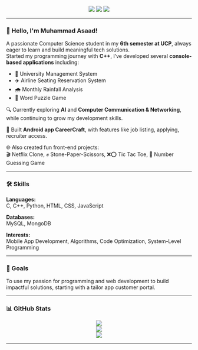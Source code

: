 <p align="center">
  <a href="https://www.linkedin.com/in/your-link"><img src="https://img.shields.io/badge/LinkedIn-%230077B5.svg?style=for-the-badge&logo=linkedin&logoColor=white&labelColor=blue" /></a>
  <a href="https://www.facebook.com/your-profile"><img src="https://img.shields.io/badge/Facebook-%231877F2.svg?style=for-the-badge&logo=facebook&logoColor=white&labelColor=blue" /></a>
  <a href="https://twitter.com/yourhandle"><img src="https://img.shields.io/badge/Twitter-%231DA1F2.svg?style=for-the-badge&logo=twitter&logoColor=white&labelColor=blue" /></a>
</p>

---

### 👋 Hello, I'm Muhammad Asaad!

A passionate Computer Science student in my **6th semester at UCP**, always eager to learn and build meaningful tech solutions.  
Started my programming journey with **C++**, I’ve developed several **console-based applications** including:

- 🏫 University Management System  
- ✈️ Airline Seating Reservation System  
- 🌧️ Monthly Rainfall Analysis  
- 🧩 Word Puzzle Game  

🔍 Currently exploring **AI** and **Computer Communication & Networking**, while continuing to grow my development skills.

📱 Built **Android app CareerCraft**, with features like job listing, applying, recruiter access.

🌐 Also created fun front-end projects:  
🎬 Netflix Clone, ✊ Stone-Paper-Scissors, ❌⭕ Tic Tac Toe, 🔢 Number Guessing Game

---

### 🛠️ Skills

**Languages:**  
C, C++, Python, HTML, CSS, JavaScript  

**Databases:**  
MySQL, MongoDB  

**Interests:**  
Mobile App Development, Algorithms, Code Optimization, System-Level Programming

---

### 🎯 Goals  
To use my passion for programming and web development to build impactful solutions, starting with a tailor app customer portal.

---

### 📊 GitHub Stats

<p align="center">
  <img src="https://github-readme-streak-stats.herokuapp.com?user=Asaad-108&theme=dark&hide_border=true" />
  <br/>
  <img src="https://github-readme-stats.vercel.app/api?username=Asaad-108&show_icons=true&theme=radical" />
  <br/>
  <img src="https://github-readme-stats.vercel.app/api/top-langs/?username=Asaad-108&layout=compact&theme=radical" />
</p>

---

<!---
Asaad-108/Asaad-108 is a ✨ special ✨ repository because its `README.md` (this file) appears on your GitHub profile.
You can click the Preview link to take a look at your changes.
--->
